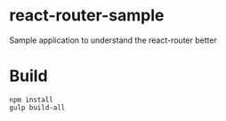 # react-router-sample
Sample application to understand the react-router better
# Build
```
npm install
gulp build-all
```